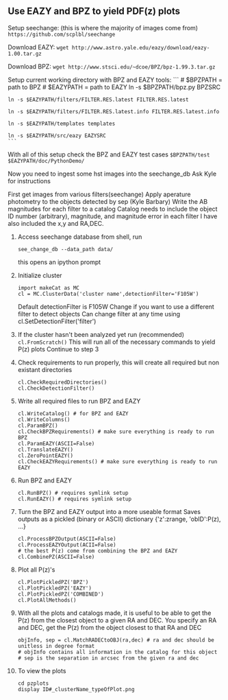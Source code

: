 ## Use EAZY and BPZ to yield PDF(z) plots


Setup seechange: (this is where the majority of images come from)
    ```
    https://github.com/scplbl/seechange
    ```
    
Download EAZY:
    ```
    wget http://www.astro.yale.edu/eazy/download/eazy-1.00.tar.gz
    ```
    
Download BPZ:
    ```
    wget http://www.stsci.edu/~dcoe/BPZ/bpz-1.99.3.tar.gz
    ```
    
Setup current working directory with BPZ and EAZY tools:
    ```
    # $BPZPATH = path to BPZ
    # $EAZYPATH = path to EAZY
    ln -s $BPZPATH/bpz.py BPZSRC
    
    ln -s $EAZYPATH/filters/FILTER.RES.latest FILTER.RES.latest
    
    ln -s $EAZYPATH/filters/FILTER.RES.latest.info FILTER.RES.latest.info
    
    ln -s $EAZYPATH/templates templates
    
    ln -s $EAZYPATH/src/eazy EAZYSRC
    ```
    
With all of this setup check the BPZ and EAZY test cases
    ```
    $BPZPATH/test
    $EAZYPATH/doc/PythonDemo/
    ```
   
Now you need to ingest some hst images into the seechange_db
    Ask Kyle for instructions

First get images from various filters(seechange)
Apply aperature photometry to the objects detected by sep (Kyle Barbary)
Write the AB magnitudes for each filter to a catalog
    Catalog needs to include the object ID number (arbitrary), magnitude, and magnitude error in each filter 
    I have also included the x,y and RA,DEC.

1. Access seechange database
    from shell, run
    ```
    see_change_db --data_path data/
    ```
    this opens an ipython prompt
    
2. Initialize cluster
    ```
    import makeCat as MC
    cl = MC.ClusterData('cluster name',detectionFilter='F105W')
    ```
    Default detectionFilter is F105W
    Change if you want to use a different filter to detect objects
    Can change filter at any time using cl.SetDetectionFilter('filter')

  1. If the cluster hasn't been analyzed yet run (recommended)
    ```
    cl.FromScratch()
    ```
    This will run all of the necessary commands to yield P(z) plots
    Continue to step 3
  2. Check requirements to run properly, this will create all required but non existant directories
        ```
        cl.CheckRequiredDirectories()
        cl.CheckDetectionFilter()
        ```
  3. Write all required files to run BPZ and EAZY
        ```
        cl.WriteCatalog() # for BPZ and EAZY
        cl.WriteColumns()
        cl.ParamBPZ()
        cl.CheckBPZRequirements() # make sure everything is ready to run BPZ
        cl.ParamEAZY(ASCII=False)
        cl.TranslateEAZY()
        cl.ZeroPointEAZY()
        cl.CheckEAZYRequirements() # make sure everything is ready to run EAZY
        ```
  4. Run BPZ and EAZY
        ```
        cl.RunBPZ() # requires symlink setup
        cl.RunEAZY() # requires symlink setup
        ```
  5. Turn the BPZ and EAZY output into a more useable format
        Saves outputs as a pickled (binary or ASCII) dictionary
        {'z':zrange, 'obID':P(z), ...}
        ```
        cl.ProcessBPZOutput(ASCII=False)
        cl.ProcessEAZYOutput(ACII=False)
        # the best P(z) come from combining the BPZ and EAZY
        cl.CombinePZ(ASCII=False)
        ```
  6. Plot all P(z)'s
        ```
        cl.PlotPickledPZ('BPZ')
        cl.PlotPickledPZ('EAZY')
        cl.PlotPickledPZ('COMBINED')
        cl.PlotAllMethods()
        ```

3. With all the plots and catalogs made, it is useful to be able to get the P(z)
    from the closest object to a given RA and DEC.
    You specify an RA and DEC, get the P(z) from the object closest to that RA and DEC
    ```
    objInfo, sep = cl.MatchRADECtoOBJ(ra,dec) # ra and dec should be unitless in degree format
    # objInfo contains all information in the catalog for this object
    # sep is the separation in arcsec from the given ra and dec
    ```
    
4. To view the plots
    ```
    cd pzplots
    display ID#_clusterName_typeOfPlot.png
    ```
    
